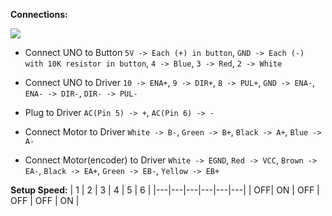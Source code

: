 
**Connections:**

![](img/stepperAndArduino.bmp)

* Connect UNO to Button `5V -> Each (+) in button`, `GND -> Each (-) with 10K resistor in button`, `4 -> Blue`, `3 -> Red`, `2 -> White`

* Connect UNO to Driver `10 -> ENA+`, `9 -> DIR+`, `8 -> PUL+`, `GND -> ENA-`, `ENA- -> DIR-`, `DIR- -> PUL-`

* Plug to Driver `AC(Pin 5) -> +`, `AC(Pin 6) -> -`

* Connect Motor to Driver `White -> B-`, `Green -> B+`, `Black -> A+`, `Blue -> A-`

* Connect Motor(encoder) to Driver `White -> EGND`, `Red -> VCC`, `Brown -> EA-`, `Black -> EA+`, `Green -> EB-`, `Yellow -> EB+`

**Setup Speed:**
| 1 | 2 | 3 | 4 | 5 | 6 |
|---|---|---|---|---|---|
| OFF| ON | OFF | OFF | OFF | ON |
